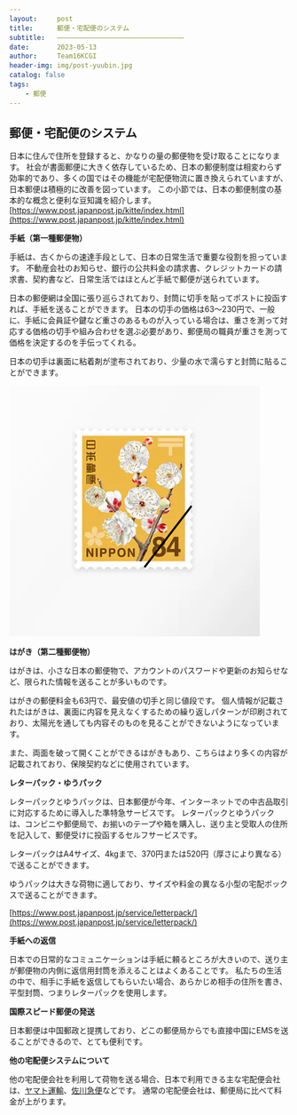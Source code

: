 ```yaml
---
layout:     post
title:      郵便・宅配便のシステム
subtitle:   ————————————————————————————————
date:       2023-05-13
author:     Team16KCGI
header-img: img/post-yuubin.jpg
catalog: false
tags:
    - 郵便
---
```


## 郵便・宅配便のシステム

日本に住んで住所を登録すると、かなりの量の郵便物を受け取ることになります。 社会が書面郵便に大きく依存しているため、日本の郵便制度は相変わらず効率的であり、多くの国ではその機能が宅配便物流に置き換えられていますが、日本郵便は積極的に改善を図っています。 この小節では、日本の郵便制度の基本的な概念と便利な豆知識を紹介します。
[https://www.post.japanpost.jp/kitte/index.html](https://www.post.japanpost.jp/kitte/index.html)

**手紙（第一種郵便物）**

手紙は、古くからの速達手段として、日本の日常生活で重要な役割を担っています。 不動産会社のお知らせ、銀行の公共料金の請求書、クレジットカードの請求書、契約書など、日常生活ではほとんど手紙で郵便が送られています。

日本の郵便網は全国に張り巡らされており、封筒に切手を貼ってポストに投函すれば、手紙を送ることができます。 日本の切手の価格は63～230円で、一般に、手紙に会員証や鍵など重さのあるものが入っている場合は、重さを測って対応する価格の切手や組み合わせを選ぶ必要があり、郵便局の職員が重さを測って価格を決定するのを手伝ってくれる。

日本の切手は裏面に粘着剤が塗布されており、少量の水で濡らすと封筒に貼ることができます。

![切手代84円](https://raw.githubusercontent.com/team16kcgi/websit-img/main/cpuyParrpxKsHeacgRXIb.webp)

**はがき（第二種郵便物）**

はがきは、小さな日本の郵便物で、アカウントのパスワードや更新のお知らせなど、限られた情報を送ることが多いものです。

はがきの郵便料金も63円で、最安値の切手と同じ値段です。 個人情報が記載されたはがきは、裏面に内容を見えなくするための繰り返しパターンが印刷されており、太陽光を通しても内容そのものを見ることができないようになっています。

また、両面を破って開くことができるはがきもあり、こちらはより多くの内容が記載されており、保険契約などに使用されています。

**レターパック・ゆうパック**

レターパックとゆうパックは、日本郵便が今年、インターネットでの中古品取引に対応するために導入した準特急サービスです。 レターパックとゆうパックは、コンビニや郵便局で、お揃いのテープや箱を購入し、送り主と受取人の住所を記入して、郵便受けに投函するセルフサービスです。

レターパックはA4サイズ、4kgまで、370円または520円（厚さにより異なる）で送ることができます。

ゆうパックは大きな荷物に適しており、サイズや料金の異なる小型の宅配ボックスで送ることができます。

[https://www.post.japanpost.jp/service/letterpack/](https://www.post.japanpost.jp/service/letterpack/)

**手紙への返信**

日本での日常的なコミュニケーションは手紙に頼るところが大きいので、送り主が郵便物の内側に返信用封筒を添えることはよくあることです。 私たちの生活の中で、相手に手紙を返信してもらいたい場合、あらかじめ相手の住所を書き、平型封筒、つまりレターパックを使用します。

**国際スピード郵便の発送**

日本郵便は中国郵政と提携しており、どこの郵便局からでも直接中国にEMSを送ることができるので、とても便利です。 

**他の宅配便システムについて**

他の宅配便会社を利用して荷物を送る場合、日本で利用できる主な宅配便会社は、[ヤマト運輸](https://www.kuronekoyamato.co.jp/)、[佐川急便](https://www.sagawa-exp.co.jp/)などです。 通常の宅配便会社は、郵便局に比べて料金が上がります。
